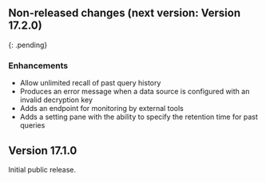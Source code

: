 ## Non-released changes (next version: Version 17.2.0)
{: .pending}

### Enhancements

- Allow unlimited recall of past query history
- Produces an error message when a data source is configured with an invalid decryption key
- Adds an endpoint for monitoring by external tools
- Adds a setting pane with the ability to specify the retention time for past queries

## Version 17.1.0

Initial public release.
